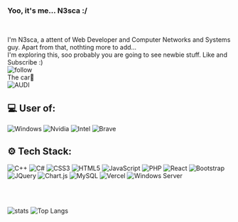 ### Yoo, it's me... N3sca :/ 

<br />

I'm N3sca, a attent of Web Developer and Computer Networks and Systems guy. Apart from that, nothting more to add...
<br />
I'm exploring this, soo probably you are going to see newbie stuff. Like and Subscribe :)
<br />
![follow](https://img.shields.io/github/followers/N3sca.svg?style=social&label=Follow&maxAge=2592000)
<br />
The car🔐 
<br />
![AUDI](https://aleen42.github.io/badges/src/audi.svg)

## 💻 User of:

![Windows](https://img.shields.io/badge/Windows-0078D6?style=for-the-badge&logo=windows&logoColor=white)
![Nvidia](https://img.shields.io/badge/NVIDIA-RTX-76B900?style=for-the-badge&logo=nvidia&logoColor=white)
![Intel](https://img.shields.io/badge/Intel-Core-0071C5?style=for-the-badge&logo=intel&logoColor=white)
![Brave](https://img.shields.io/badge/Brave-FF1B2D?style=for-the-badge&logo=Brave&logoColor=white)


## ⚙️ Tech Stack:
![C++](https://img.shields.io/badge/c++-%2300599C.svg?style=for-the-badge&logo=c%2B%2B&logoColor=white)
![C#](https://img.shields.io/badge/C%23-239120?style=for-the-badge&logo=c-sharp&logoColor=white)
![CSS3](https://img.shields.io/badge/css3-%231572B6.svg?style=for-the-badge&logo=css3&logoColor=white)
![HTML5](https://img.shields.io/badge/html5-%23E34F26.svg?style=for-the-badge&logo=html5&logoColor=white)
![JavaScript](https://img.shields.io/badge/JavaScript-F7DF1E?style=for-the-badge&logo=javascript&logoColor=black)
![PHP](https://img.shields.io/badge/PHP-777BB4?style=for-the-badge&logo=php&logoColor=white)
![React](https://img.shields.io/badge/react-%2320232a.svg?style=for-the-badge&logo=react&logoColor=%2361DAFB)
![Bootstrap](https://img.shields.io/badge/bootstrap-%23563D7C.svg?style=for-the-badge&logo=bootstrap&logoColor=white)
![JQuery](https://img.shields.io/badge/jQuery-0769AD?style=for-the-badge&logo=jquery&logoColor=white)
![Chart.js](https://img.shields.io/badge/chart.js-F5788D.svg?style=for-the-badge&logo=chart.js&logoColor=white) 
![MySQL](https://img.shields.io/badge/mysql-%2300f.svg?style=for-the-badge&logo=mysql&logoColor=white)
![Vercel](https://img.shields.io/badge/vercel-%23000000.svg?style=for-the-badge&logo=vercel&logoColor=white)
![Windows Server](https://img.shields.io/badge/Windows-Server-0078D6?style=for-the-badge&logo=windows&logoColor=white)

<br /> <br />

![stats](https://github-readme-stats.vercel.app/api?username=N3sca&show_icons=true&theme=github_dark)
![Top Langs](https://github-readme-stats.vercel.app/api/top-langs/?username=N3sca&layout=compact&theme=github_dark)
